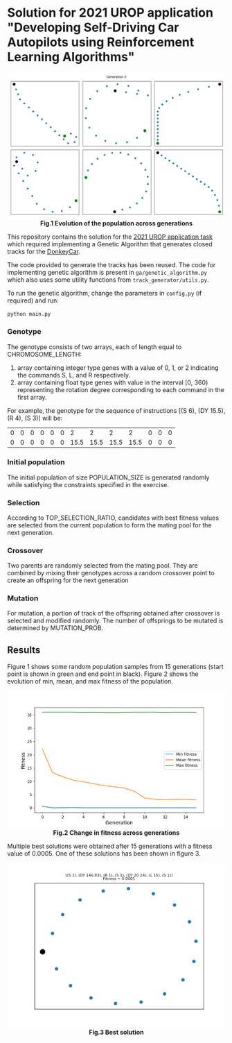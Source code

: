 # Solution for 2021 UROP application "Developing Self-Driving Car Autopilots using Reinforcement Learning Algorithms"

<p align="center">
  <img src="./graphics/generation_samples.gif">
  <b>Fig.1 Evolution of the population across generations</b><br>
</p>

This repository contains the solution for the [2021 UROP application task](https://github.com/testingautomated-usi/urop-2021-exercise) which required implementing a Genetic Algorithm that generates closed tracks for the [DonkeyCar](https://www.donkeycar.com/). 

The code provided to generate the tracks has been reused. The code for implementing genetic algorithm is present in `ga/genetic_algorithm.py` which also uses some utility functions from `track_generator/utils.py`.

To run the genetic algorithm, change the parameters in `config.py` (if required) and run:
```bash
python main.py
```

### Genotype

The genotype consists of two arrays, each of length equal to CHROMOSOME_LENGTH:
 1) array containing integer type genes with a value of 0, 1, or 2 indicating the commands S, L, and R respectively.
 2) array containing float type genes with value in the interval [0, 360) representing the rotation degree corresponding to each command in the first array.

For example, the genotype for the sequence of instructions \[(S 6), (DY 15.5), (R 4), (S 3)\] will be:

|   |   |   |   |   |   |   |   |   |   |   |   |   |
|---|---|---|---|---|---|---|---|---|---|---|---|---|
| 0 | 0 | 0 | 0 | 0 | 0 | 2 | 2 | 2 | 2 | 0 | 0 | 0 |
| 0 | 0 | 0 | 0 | 0 | 0 | 15.5 | 15.5 | 15.5 | 15.5 | 0 | 0 | 0 |

### Initial population
The initial population of size POPULATION_SIZE is generated randomly while satisfying the constraints specified in the exercise.

### Selection
According to TOP_SELECTION_RATIO, candidates with best fitness values are selected from the current population to form the mating pool for the next generation.

### Crossover
Two parents are randomly selected from the mating pool. They are combined by mixing their genotypes across a random crossover point to create an offspring for the next generation

### Mutation
For mutation, a portion of track of the offspring obtained after crossover is selected and modified randomly. The number of offsprings to be mutated is determined by MUTATION_PROB.

## Results
Figure 1 shows some random population samples from 15 generations (start point is shown in green and end point in black). Figure 2 shows the evolution of min, mean, and max fitness of the population.

<p align="center">
  <img src="./graphics/fitness_evolution.png">
  <b>Fig.2 Change in fitness across generations</b><br>
</p>

Multiple best solutions were obtained after 15 generations with a fitness value of 0.0005. One of these solutions has been shown in figure 3. 
<p align="center">
  <img src="./graphics/best_solution.png">
  <b>Fig.3 Best solution</b><br>
</p>
